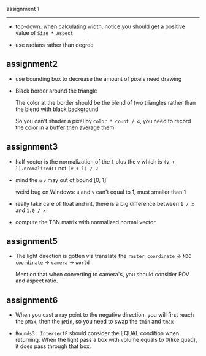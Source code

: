 assignment 1

---
- top-down: when calculating width, notice you should get a positive value of `Size * Aspect`

- use radians rather than degree

assignment2
---
- use bounding box to decrease the amount of pixels need drawing

- Black border around the triangle 

  The color at the border should be the blend of two triangles rather than the blend with black background

  So you can't shader a pixel by `color * count / 4`, you need to record the color in a buffer then average them

assignment3
---
- half vector is the normalization of the `l` plus the `v` which is `(v + l).nromalized()` not `(v + l) / 2`

- mind the `u` `v` may out of bound [0, 1]

  weird bug on Windows: `u` and `v` can't equal to 1, must smaller than 1

- really take care of float and int, there is a big difference between `1 / x` and `1.0 / x`

- compute the TBN matrix with normalized normal vector

assignment5
---
- The light direction is gotten via translate the `raster coordinate` -> `NDC coordinate` -> `camera` -> `world`

  Mention that when converting to camera's, you should consider FOV and aspect ratio.

assignment6
---
- When you cast a ray point to the negative direction, you will first reach the `pMax`, then the `pMin`, so you need to swap the `tmin` and `tmax`

- `Bounds3::IntersectP` should consider the EQUAL condition when returning. When the light pass a box with volume equals to 0(like quad), it does pass through that box.

